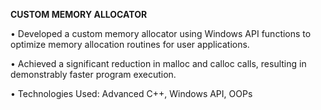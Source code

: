 **CUSTOM MEMORY ALLOCATOR**

• Developed a custom memory allocator using Windows API functions to optimize memory allocation routines for user applications.

• Achieved a significant reduction in malloc and calloc calls, resulting in demonstrably faster program execution.

• Technologies Used: Advanced C++, Windows API, OOPs
